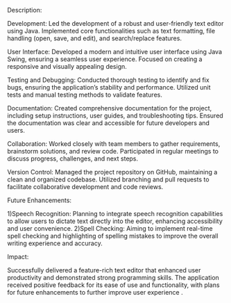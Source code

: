 Description:

Development: Led the development of a robust and user-friendly text editor using Java. Implemented core functionalities such as text formatting, file handling (open, save, and edit), and search/replace features.

User Interface: Developed a modern and intuitive user interface using Java Swing, ensuring a seamless user experience. Focused on creating a responsive and visually appealing design.

Testing and Debugging: Conducted thorough testing to identify and fix bugs, ensuring the application’s stability and performance. Utilized unit tests and manual testing methods to validate features.

Documentation: Created comprehensive documentation for the project, including setup instructions, user guides, and troubleshooting tips. Ensured the documentation was clear and accessible for future developers and users.

Collaboration: Worked closely with team members to gather requirements, brainstorm solutions, and review code. Participated in regular meetings to discuss progress, challenges, and next steps.

Version Control: Managed the project repository on GitHub, maintaining a clean and organized codebase. Utilized branching and pull requests to facilitate collaborative development and code reviews.

Future Enhancements:

1)Speech Recognition: Planning to integrate speech recognition capabilities to allow users to dictate text directly into the editor, enhancing accessibility and user convenience.
2)Spell Checking: Aiming to implement real-time spell checking and highlighting of spelling mistakes to improve the overall writing experience and accuracy.

Impact:

Successfully delivered a feature-rich text editor that enhanced user productivity and demonstrated strong programming skills.
The application received positive feedback for its ease of use and functionality, with plans for future enhancements to further improve user experience .
